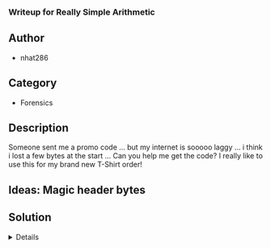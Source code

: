### Writeup for Really Simple Arithmetic

## Author
* nhat286

## Category
* Forensics

## Description
Someone sent me a promo code ... but my internet is sooooo laggy ... i think i lost a few bytes at the start ...
Can you help me get the code? I really like to use this for my brand new T-Shirt order!

## Ideas: Magic header bytes

## Solution
<details>

* Check the file extension -> PNG file
* Run command (in Linux) `file c0d3.png` -> can't detect file type, get `data` => maybe wrong format, or header bytes corrupted
* Check magic header bytes (usually the first 4 or 8 bytes) with `xxd c0d3.png | head` -> first 4 bytes are null bytes
* Look up header bytes for PNG file [(file header)](https://en.wikipedia.org/wiki/Portable_Network_Graphics) => fix up the first 4 bytes with `\x89\x50\x4e\x47`

</details>